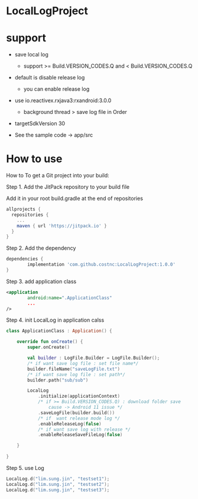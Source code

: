 # LocalLogProject


support
=============
* save local log
  - support >= Build.VERSION_CODES.Q and < Build.VERSION_CODES.Q
  
* default is disable release log
  - you can enable release log

* use io.reactivex.rxjava3:rxandroid:3.0.0
  - background thread > save log file in Order

* targetSdkVersion 30
* See the sample code -> app/src

How to use
=============

How to
To get a Git project into your build:

Step 1. Add the JitPack repository to your build file

Add it in your root build.gradle at the end of repositories
``` gradle
allprojects {
  repositories {
    ...
    maven { url 'https://jitpack.io' }
  }
}
```
Step 2. Add the dependency
``` gradle
dependencies {
        implementation 'com.github.costnc:LocalLogProject:1.0.0'
}
```
Step 3. add application class
``` xml
<application
        android:name=".ApplicationClass"
        ...
/>
```
Step 4. init LocalLog in application calss
``` Kotlin
class ApplicationClass : Application() {

    override fun onCreate() {
        super.onCreate()

        val builder : LogFile.Builder = LogFile.Builder();
        /* if want save log file : set file name*/
        builder.fileName("saveLogFile.txt")
        /* if want save log file : set path*/
        builder.path("sub/sub")

        LocalLog
            .initialize(applicationContext)
            /* if >= Build.VERSION_CODES.Q) : download folder save
                cause -> Android 11 issue */
            .saveLogFile(builder.build())
            /* if  want release mode log */
            .enableReleaseLog(false)
            /* if want save log with release */
            .enableReleaseSaveFileLog(false)

    }
    
}
```
Step 5. use Log
``` kotlin
LocalLog.d("lim.sung.jin", "testset1");
LocalLog.d("lim.sung.jin", "testset2");
LocalLog.d("lim.sung.jin", "testset3");
```
